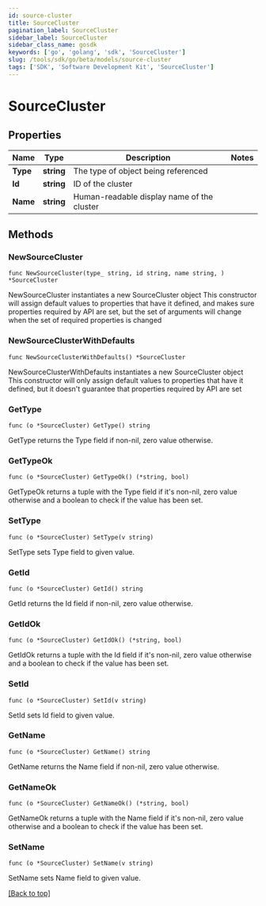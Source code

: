 ```yaml
---
id: source-cluster
title: SourceCluster
pagination_label: SourceCluster
sidebar_label: SourceCluster
sidebar_class_name: gosdk
keywords: ['go', 'golang', 'sdk', 'SourceCluster'] 
slug: /tools/sdk/go/beta/models/source-cluster
tags: ['SDK', 'Software Development Kit', 'SourceCluster']
---
```


# SourceCluster

## Properties

Name | Type | Description | Notes
------------ | ------------- | ------------- | -------------
**Type** |  **string** | The type of object being referenced | 
**Id** |  **string** | ID of the cluster | 
**Name** |  **string** | Human-readable display name of the cluster | 

## Methods

### NewSourceCluster

`func NewSourceCluster(type_ string, id string, name string, ) *SourceCluster`

NewSourceCluster instantiates a new SourceCluster object
This constructor will assign default values to properties that have it defined,
and makes sure properties required by API are set, but the set of arguments
will change when the set of required properties is changed

### NewSourceClusterWithDefaults

`func NewSourceClusterWithDefaults() *SourceCluster`

NewSourceClusterWithDefaults instantiates a new SourceCluster object
This constructor will only assign default values to properties that have it defined,
but it doesn't guarantee that properties required by API are set

### GetType

`func (o *SourceCluster) GetType() string`

GetType returns the Type field if non-nil, zero value otherwise.

### GetTypeOk

`func (o *SourceCluster) GetTypeOk() (*string, bool)`

GetTypeOk returns a tuple with the Type field if it's non-nil, zero value otherwise
and a boolean to check if the value has been set.

### SetType

`func (o *SourceCluster) SetType(v string)`

SetType sets Type field to given value.


### GetId

`func (o *SourceCluster) GetId() string`

GetId returns the Id field if non-nil, zero value otherwise.

### GetIdOk

`func (o *SourceCluster) GetIdOk() (*string, bool)`

GetIdOk returns a tuple with the Id field if it's non-nil, zero value otherwise
and a boolean to check if the value has been set.

### SetId

`func (o *SourceCluster) SetId(v string)`

SetId sets Id field to given value.


### GetName

`func (o *SourceCluster) GetName() string`

GetName returns the Name field if non-nil, zero value otherwise.

### GetNameOk

`func (o *SourceCluster) GetNameOk() (*string, bool)`

GetNameOk returns a tuple with the Name field if it's non-nil, zero value otherwise
and a boolean to check if the value has been set.

### SetName

`func (o *SourceCluster) SetName(v string)`

SetName sets Name field to given value.



[[Back to top]](#) 


